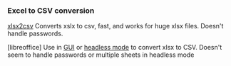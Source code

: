### Excel to CSV conversion

[xlsx2csv](https://github.com/dilshod/xlsx2csv)
Converts xslx to csv, fast, and works for huge xlsx files. Doesn't handle passwords.

[libreoffice]
Use in [GUI](https://www.libreoffice.org/) or [headless mode](http://shades-of-orange.com/post/How-to-Convert-an-XSLX-File-to-CSV-with-UTF-8-Encoding-Using-LibreOffice-OpenOffice) to convert xlsx to CSV. Doesn't seem to handle passwords or multiple sheets in headless mode 

